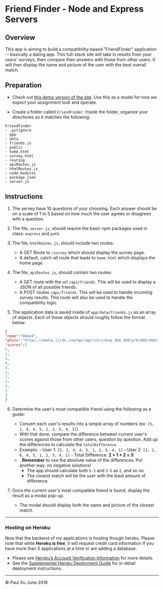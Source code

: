 # Friend Finder - Node and Express Servers

## Overview

This app is aiming to build a compatibility-based "FriendFinder" application -- basically a dating app. This full-stack site will take in results from your users' surveys, then compare their answers with those from other users. It will then display the name and picture of the user with the best overall match.

## Preparation

* Check out [this demo version of the site](https://friend-finder-fsf.herokuapp.com/). Use this as a model for how we expect your assignment look and operate.

* Create a folder called `FriendFinder`. Inside the folder, organize your directories so it matches the following:

```
FriendFinder
- .gitignore
- app
- data
- friends.js
- public
- home.html
- survey.html
- routing
- apiRoutes.js
- htmlRoutes.js
- node_modules
- package.json
- server.js
```

## Instructions

1. The servey have 10 questions of your choosing. Each answer should be on a scale of 1 to 5 based on how much the user agrees or disagrees with a question.

2. The file, `server.js`, should require the basic npm packages used in class: `express` and `path`.

3. The file, `htmlRoutes.js`, should include two routes:

    * A GET Route to `/survey` which should display the survey page.
    * A default, catch-all route that leads to `home.html` which displays the home page.

4. The file, `apiRoutes.js`, should contain two routes:

    * A GET route with the url `/api/friends`. This will be used to display a JSON of all possible friends.
    * A POST routes `/api/friends`. This will be used to handle incoming survey results. This route will also be used to handle the compatibility logic.

5. The application data is saved inside of `app/data/friends.js` as an array of objects. Each of these objects should roughly follow the format below.

```json
{
"name":"Ahmed",
"photo":"https://media.licdn.com/mpr/mpr/shrinknp_400_400/p/6/005/064/1bd/3435aa3.jpg",
"scores":[
5,
1,
4,
4,
5,
1,
2,
5,
4,
1
]
}
```

6. Determine the user's most compatible friend using the following as a guide:

    * Convert each user's results into a simple array of numbers (ex: `[5, 1, 4, 4, 5, 1, 2, 5, 4, 1]`).
    * With that done, compare the difference between current user's scores against those from other users, question by question. Add up the differences to calculate the `totalDifference`.
    * Example:
            - User 1: `[5, 1, 4, 4, 5, 1, 2, 5, 4, 1]`
            - User 2: `[3, 2, 6, 4, 5, 1, 2, 5, 4, 1]`
            - Total Difference: **2 + 1 + 2 =** **_5_**
    * . **Remember** to use the absolute value of the differences. Put another way: no negative solutions! 
        - The app should calculate both `5-3` and `3-5` as `2`, and so on.
        - The closest match will be the user with the least amount of difference.

7. Once the current user's most compatible friend is found, display the result as a modal pop-up.
   
   * The modal should display both the name and picture of the closest match.

- - -

### Hosting on Heroku

Now that the backend of my applications is hosting though heroku. Please note that while **Heroku is free**, it will request credit card information if you have more than 5 applications at a time or are adding a database.

- Please see [Heroku’s Account Verification Information](https://devcenter.heroku.com/articles/account-verification) for more details.
- See the [Supplemental Heroku Deployment Guide](../../03-Supplemental/HerokuGuide.md) for in-detail deployment instructions.

- - - 
&copy; Paul Xu June 2019
